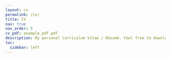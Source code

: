 ```yaml
---
layout: cv
permalink: /cv/
title: CV
nav: true
nav_order: 5
cv_pdf: example_pdf.pdf
description: My personal Curriculum Vitae / Résumé. Feel free to download a PDF version (in progress) and reach-out!
toc:
  sidebar: left
---
```

